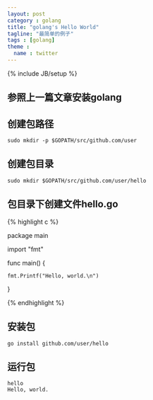 ```yaml
---
layout: post
category : golang
title: "golang's Hello World"
tagline: "最简单的例子"
tags : [golang]
theme :
  name : twitter
---
```

{% include JB/setup %}


## 参照上一篇文章安装golang

## 创建包路径

	sudo mkdir -p $GOPATH/src/github.com/user

## 创建包目录

	sudo mkdir $GOPATH/src/github.com/user/hello

## 包目录下创建文件hello.go

{% highlight c %}

package main

import "fmt" 

func main() { 

    fmt.Printf("Hello, world.\n") 

}

{% endhighlight %}

## 安装包

	go install github.com/user/hello

## 运行包

	hello
	Hello, world.

